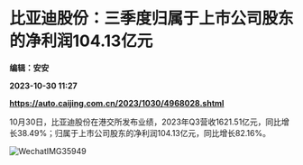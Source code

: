 # 比亚迪股份：三季度归属于上市公司股东的净利润104.13亿元
**编辑：安安**

**2023-10-30 11:27**

**https://auto.caijing.com.cn/2023/1030/4968028.shtml**

10月30日，比亚迪股份在港交所发布业绩，2023年Q3营收1621.51亿元，同比增长38.49%；归属于上市公司股东的净利润104.13亿元，同比增长82.16%。

![WechatIMG35949](https://img1.caijing.com.cn/2023/1030/1698663367631.jpg)